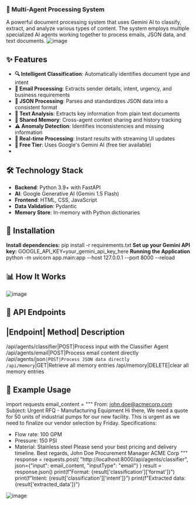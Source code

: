 ### 🧠 Multi-Agent Processing System
A powerful document processing system that uses Gemini AI to classify, extract, and analyze various types of content. The system employs multiple specialized AI agents working together to process emails, JSON data, and text documents.
![image](https://github.com/user-attachments/assets/0eb61cb9-23df-4421-ab8d-4714438a5851)
## ✨ Features
- **🔍 Intelligent Classification**: Automatically identifies document type and intent
- **📧 Email Processing**: Extracts sender details, intent, urgency, and business requirements
- **📄 JSON Processing**: Parses and standardizes JSON data into a consistent format
- **📝 Text Analysis**: Extracts key information from plain text documents
- **💾 Shared Memory**: Cross-agent context sharing and history tracking
- **⚠️ Anomaly Detection**: Identifies inconsistencies and missing information
- **🔄 Real-time Processing**: Instant results with streaming UI updates
- **💯 Free Tier**: Uses Google's Gemini AI (free tier available)
- 
## 🛠️ Technology Stack
- **Backend**: Python 3.9+ with FastAPI
- **AI**: Google Generative AI (Gemini 1.5 Flash)
- **Frontend**: HTML, CSS, JavaScript
- **Data Validation**: Pydantic
- **Memory Store**: In-memory with Python dictionaries

## 🚀 Installation
**Install dependencies:**
pip install -r requirements.txt
**Set up your Gemini API key:**
GOOGLE_API_KEY=your_gemini_api_key_here
**Running the Application**
python -m uvicorn app.main:app --host 127.0.0.1 --port 8000 --reload

## 📊 How It Works
![image](https://github.com/user-attachments/assets/40104e91-5623-46a8-a998-e8957f4fb139)

## 🔌 API Endpoints
## |Endpoint| Method| Description
/api/agents/classifier|POST|Process input with the Classifier Agent
/api/agents/email|POST|Process email content directly
/api/agents/json`|POST|Process JSON data directly
/api/memory`|GET|Retrieve all memory entries
/api/memory|DELETE|clear all memory entries

## 🧪 Example Usage
import requests
email_content = """
From: john.doe@acmecorp.com
Subject: Urgent RFQ - Manufacturing Equipment
Hi there,
We need a quote for 50 units of industrial pumps for our new facility. 
This is urgent as we need to finalize our vendor selection by Friday.
Specifications:
- Flow rate: 100 GPM
- Pressure: 150 PSI
- Material: Stainless steel
Please send your best pricing and delivery timeline.
Best regards,
John Doe
Procurement Manager
ACME Corp
"""
response = requests.post(
    "http://localhost:8000/api/agents/classifier",
    json={"input": email_content, "inputType": "email"}
)
result = response.json()
print(f"Format: {result['classification']['format']}")
print(f"Intent: {result['classification']['intent']}")
print(f"Extracted data: {result['extracted_data']}")

![image](https://github.com/user-attachments/assets/4c221f19-59e8-4e98-b1f8-c16234eb346e)



